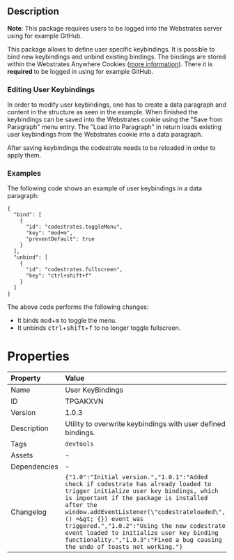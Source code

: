 <h2>Description</h2><div class="info"><b>Note</b>: This package requires users to be logged into the Webstrates server using for example GitHub.</p><p>This package allows to define user specific keybindings. It is possible to bind new keybindings and unbind existing bindings. The bindings are stored within the Webstrates Anywhere Cookies (<a href="https://webstrates.github.io/userguide/api/cookies.html" target="_blank">more information</a>). There it is <b>required </b>to be logged in using for example GitHub.</p><h3>Editing User Keybindings</h3><p>In order to modify user keybindings, one has to create a data paragraph and content in the structure as seen in the example. When finished the keybindings can be saved into the Webstrates cookie using the "Save from Paragraph" menu entry. The "Load into Paragraph" in return loads existing user keybindings from the Webstrates cookie into a data paragraph.</p><p>After saving keybindings the codestrate needs to be reloaded in order to apply them.</p><h3>Examples</h3><p>The following code shows an example of user keybindings in a data paragraph:</p><pre><code>{
  "bind": [
    {
      "id": "codestrates.toggleMenu",
      "key": "mod+m",
      "preventDefault": true
    }
  ],
  "unbind": [
    {
      "id": "codestrates.fullscreen",
      "key": "ctrl+shift+f"
    }
  ]
}</code></pre>
<p>The above code performs the following changes:</p>
<ul>
	<li>It binds <kbd>mod</kbd>+<kbd>m</kbd> to toggle the menu.</li>
	<li>It unbinds <kbd>ctrl</kbd>+<kbd>shift</kbd>+<kbd>f</kbd> to no longer toggle fullscreen.</li>
</ul>

# Properties

| Property | Value |
| :--- | :--- |
| Name | User KeyBindings |
| ID | TPGAKXVN |
| Version | 1.0.3 |
| Description | Utility to overwrite keybindings with user defined bindings. |
| Tags | `devtools` |
| Assets | - |
| Dependencies | - |
| Changelog | `{"1.0":"Initial version.","1.0.1":"Added check if codestrate has already loaded to trigger initialize user key bindings, which is important if the package is installed after the window.addEventListener(\"codestrateloaded\", () =&gt; {}) event was triggered.","1.0.2":"Using the new codestrate event loaded to initialize user key binding functionality.","1.0.3":"Fixed a bug causing the undo of toasts not working."}` |